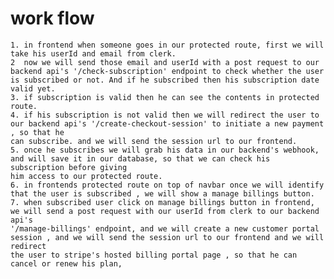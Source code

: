 <!-- # work flow
    1, from frontend we will send our user, email address to the backend
    2. the backend will create a new checkout session of stripe and we will return that session url (that will be used for pay to us) to our frontend
    3. after getting the session url in frontend we will redirect our user to that session url to pay us using stripe's own payment page. -->

# work flow

    1. in frontend when someone goes in our protected route, first we will take his userId and email from clerk.
    2  now we will send those email and userId with a post request to our backend api's '/check-subscription' endpoint to check whether the user is subscribed or not. And if he subscribed then his subscription date valid yet.
    3. if subscription is valid then he can see the contents in protected route.
    4. if his subscription is not valid then we will redirect the user to our backend api's '/create-checkout-session' to initiate a new payment , so that he 
    can subscribe. and we will send the session url to our frontend.
    5. once he subscribes we will grab his data in our backend's webhook, and will save it in our database, so that we can check his subscription before giving
    him access to our protected route.
    6. in frontends protected route on top of navbar once we will identify that the user is subscribed , we will show a manage billings button.
    7. when subscribed user click on manage billings button in frontend, we will send a post request with our userId from clerk to our backend api's 
    '/manage-billings' endpoint, and we will create a new customer portal session , and we will send the session url to our frontend and we will redirect 
    the user to stripe's hosted billing portal page , so that he can cancel or renew his plan,
